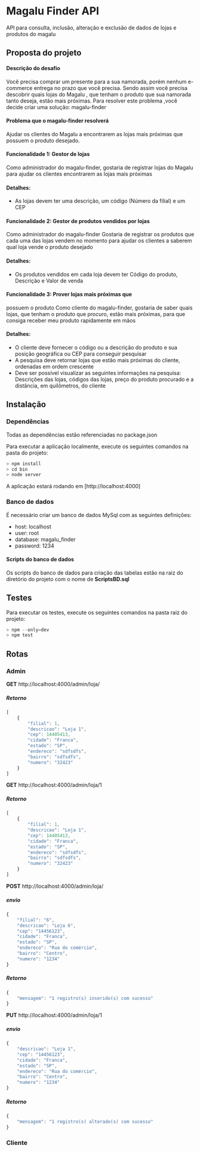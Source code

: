 # Magalu Finder API

API para consulta, inclusão, alteração e exclusão de dados de lojas e produtos do magalu

## Proposta do projeto
#### Descrição do desafio
Você precisa comprar um presente para a sua namorada, porém nenhum
e-commerce entrega no prazo que você precisa. Sendo assim você precisa
descobrir quais lojas do Magalu , que tenham o produto que sua namorada tanto
deseja, estão mais próximas. Para resolver este problema ,você decide criar uma
solução: magalu-finder

#### Problema que o magalu-finder resolverá
Ajudar os clientes do Magalu a encontrarem as lojas mais próximas que possuem o
produto desejado.

#### Funcionalidade 1: Gestor de lojas
Como administrador do magalu-finder, gostaria de registrar lojas do Magalu para ajudar os clientes encontrarem as lojas mais próximas
#### Detalhes:
 * As lojas devem ter uma descrição, um código (Número da filial) e um CEP

#### Funcionalidade 2: Gestor de produtos vendidos por lojas
Como administrador do magalu-finder
Gostaria de registrar os produtos que cada uma das lojas vendem no momento para ajudar os clientes a saberem qual loja vende o produto desejado
#### Detalhes:
* Os produtos vendidos em cada loja devem ter Código do produto, Descrição e Valor de venda

#### Funcionalidade 3: Prover lojas mais próximas que
possuem o produto
Como cliente do magalu-finder, gostaria de saber quais lojas, que tenham o produto que procuro, estão mais próximas, para que consiga receber meu produto rapidamente em mãos
#### Detalhes:
* O cliente deve fornecer o código ou a descrição do produto e sua posição geográfica ou CEP para conseguir pesquisar
* A pesquisa deve retornar lojas que estão mais próximas do cliente,
ordenadas em ordem crescente
* Deve ser possível visualizar as seguintes informações na pesquisa:
Descrições das lojas, códigos das lojas, preço do produto procurado e a
distância, em quilômetros, do cliente

## Instalação

### Dependências
Todas as dependências estão referenciadas no package.json

Para executar a aplicação localmente, execute os seguintes comandos na pasta do projeto:

``` javascript
> npm install
> cd bin
> node server
```
A aplicação estará rodando em [http://localhost:4000]

### Banco de dados
É necessário criar um banco de dados MySql com as seguintes definições:
* host: localhost
* user: root
* database: magalu_finder
* password: 1234

#### Scripts do banco de dados
Os scripts do banco de dados para criação das tabelas estão na raiz do diretório do projeto com o nome de **ScriptsBD.sql**

## Testes

Para executar os testes, execute os seguintes comandos na pasta raiz do projeto:

``` javascript
> npm --only=dev
> npm test
```

## Rotas

### Admin

**GET** http://localhost:4000/admin/loja/
##### Retorno
``` javascript
[
    {
        "filial": 1,
        "descricao": "Loja 1",
        "cep": 14405413,
        "cidade": "Franca",
        "estado": "SP",
        "endereco": "sdfsdfs",
        "bairro": "sdfsdfs",
        "numero": "32423"
    }
]
```

**GET** http://localhost:4000/admin/loja/1
##### Retorno
``` javascript
[
    {
        "filial": 1,
        "descricao": "Loja 1",
        "cep": 14405413,
        "cidade": "Franca",
        "estado": "SP",
        "endereco": "sdfsdfs",
        "bairro": "sdfsdfs",
        "numero": "32423"
    }
]
```

**POST** http://localhost:4000/admin/loja/
##### envio
``` javascript
{
	"filial": "6",
	"descricao": "Loja 6",
	"cep": "14456123",
	"cidade": "Franca",
	"estado": "SP",
	"endereco": "Rua do comércio",
	"bairro": "Centro",
	"numero": "1234"
}
```
##### Retorno
``` javascript
{
    "mensagem": "1 registro(s) inserido(s) com sucesso"
}
```

**PUT** http://localhost:4000/admin/loja/1
##### envio
``` javascript
{
	"descricao": "Loja 1",
	"cep": "14456123",
	"cidade": "Franca",
	"estado": "SP",
	"endereco": "Rua do comércio",
	"bairro": "Centro",
	"numero": "1234"
}
```
##### Retorno
``` javascript
{
    "mensagem": "1 registro(s) alterado(s) com sucesso"
}
```
### Cliente



